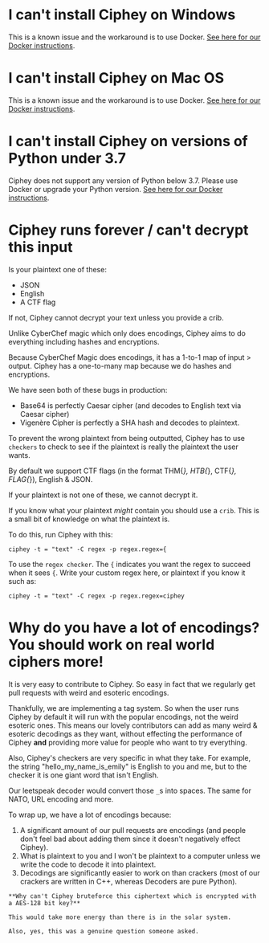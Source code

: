 # I can't install Ciphey on Windows
This is a known issue and the workaround is to use Docker.
[See here for our Docker instructions](https://github.com/Ciphey/Ciphey/wiki/Installation).

# I can't install Ciphey on Mac OS
This is a known issue and the workaround is to use Docker.
[See here for our Docker instructions](https://github.com/Ciphey/Ciphey/wiki/Installation).

# I can't install Ciphey on versions of Python under 3.7
Ciphey does not support any version of Python below 3.7. Please use Docker or upgrade your Python version.
[See here for our Docker instructions](https://github.com/Ciphey/Ciphey/wiki/Installation).

# Ciphey runs forever / can't decrypt this input

Is your plaintext one of these:
* JSON
* English
* A CTF flag

If not, Ciphey cannot decrypt your text unless you provide a crib.

Unlike CyberChef magic which only does encodings, Ciphey aims to do everything including hashes and encryptions.

Because CyberChef Magic does encodings, it has a 1-to-1 map of input > output. Ciphey has a one-to-many map because we do hashes and encryptions.

We have seen both of these bugs in production:
* Base64 is perfectly Caesar cipher (and decodes to English text via Caesar cipher)
* Vigenère Cipher is perfectly a SHA hash and decodes to plaintext.

To prevent the wrong plaintext from being outputted, Ciphey has to use `checkers` to check to see if the plaintext is really the plaintext the user wants.

By default we support CTF flags (in the format THM{*}, HTB{*}, CTF{*}, FLAG{*}), English & JSON. 

If your plaintext is not one of these, we cannot decrypt it.

If you know what your plaintext _might_ contain you should use a `crib`. This is a small bit of knowledge on what the plaintext is.

To do this, run Ciphey with this:

```console
ciphey -t = "text" -C regex -p regex.regex={
```

To use the `regex checker`. The `{` indicates you want the regex to succeed when it sees `{`. Write your custom regex here, or plaintext if you know it such as:

```console
ciphey -t = "text" -C regex -p regex.regex=ciphey
```

# Why do you have a lot of encodings? You should work on real world ciphers more!
It is very easy to contribute to Ciphey. So easy in fact that we regularly get pull requests with weird and esoteric encodings.

Thankfully, we are implementing a tag system. So when the user runs Ciphey by default it will run with the popular encodings, not the weird esoteric ones. This means our lovely contributors can add as many weird & esoteric decodings as they want, without effecting the performance of Ciphey **and** providing more value for people who want to try everything.

Also, Ciphey's checkers are very specific in what they take. For example, the string "hello_my_name_is_emily" is English to you and me, but to the checker it is one giant word that isn't English.

Our leetspeak decoder would convert those `_`s into spaces. The same for NATO, URL encoding and more. 

To wrap up, we have a lot of encodings because:
1. A significant amount of our pull requests are encodings (and people don't feel bad about adding them since it doesn't negatively effect Ciphey).
2. What is plaintext to you and I won't be plaintext to a computer unless we write the code to decode it into plaintext.
3. Decodings are significantly easier to work on than crackers (most of our crackers are written in C++, whereas Decoders are pure Python).

```
**Why can't Ciphey bruteforce this ciphertext which is encrypted with a AES-128 bit key?**

This would take more energy than there is in the solar system.

Also, yes, this was a genuine question someone asked.
```


